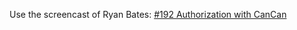 Use the screencast of Ryan Bates: [#192 Authorization with CanCan](http://railscasts.com/episodes/192-authorization-with-cancan)